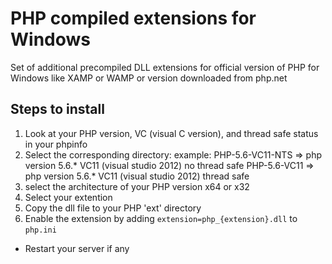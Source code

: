 # PHP compiled extensions for Windows
Set of additional precompiled DLL extensions for official version of PHP for Windows like XAMP or WAMP or version downloaded from php.net

## Steps to install
1. Look at your PHP version, VC (visual C version), and thread safe status in your phpinfo
2. Select the corresponding directory:
  example: PHP-5.6-VC11-NTS => php version 5.6.* VC11 (visual studio 2012) no thread safe
           PHP-5.6-VC11     => php version 5.6.* VC11 (visual studio 2012) thread safe
3.  select the architecture of your PHP version x64 or x32
4. Select your extention
5. Copy the dll file to your PHP 'ext' directory
6. Enable the extension by adding `extension=php_{extension}.dll` to `php.ini`
* Restart your server if any
